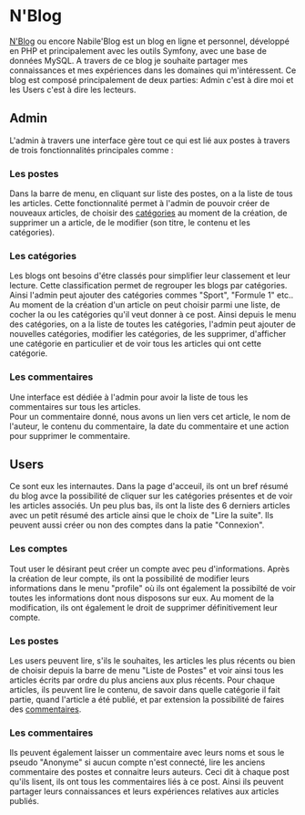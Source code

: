 # N'Blog
[N'Blog](https://nblog.idrissa-sall.com/) ou encore Nabile'Blog est un blog en ligne et personnel, développé en PHP et principalement avec les outils Symfony, avec une base de données MySQL. A travers de ce blog je souhaite partager mes connaissances et mes expériences dans les domaines qui m'intéressent. Ce blog est composé principalement de deux parties: Admin c'est à dire moi et les Users c'est à dire les lecteurs.  

## Admin
L'admin à travers une interface gère tout ce qui est lié aux postes à travers de trois fonctionnalités principales comme :

### Les postes
Dans la barre de menu, en cliquant sur liste des postes, on a la liste de tous les articles. Cette fonctionnalité permet à l'admin de pouvoir créer de nouveaux articles, de choisir des [catégories](#les-catégories) au moment de la création, de supprimer un a article, de le modifier (son titre, le contenu et les catégories).

### Les catégories
Les blogs ont besoins d'étre classés pour simplifier leur classement et leur lecture. Cette classification permet de regrouper les blogs par catégories. Ainsi l'admin peut ajouter des catégories commes "Sport", "Formule 1" etc.. Au moment de la création d'un article on peut choisir parmi une liste, de cocher la ou les catégories qu'il veut donner à ce post. Ainsi depuis le menu des catégories, on a la liste de toutes les catégories, l'admin peut ajouter de nouvelles catégories, modifier les catégories, de les supprimer, d'afficher une catégorie en particulier et de voir tous les articles qui ont cette catégorie.

### Les commentaires
Une interface est dédiée à l'admin pour avoir la liste de tous les commentaires sur tous les articles.  
Pour un commentaire donné, nous avons un lien vers cet article, le nom de l'auteur, le contenu du commentaire, la date du commentaire et une action pour supprimer le commentaire.

## Users
Ce sont eux les internautes. Dans la page d'acceuil, ils ont un bref résumé du blog avce la possibilité de cliquer sur les catégories présentes et de voir les articles associés. Un peu plus bas, ils ont la liste des 6 derniers articles avec un petit résumé des article ainsi que le choix de "Lire la suite". Ils peuvent aussi créer ou non des comptes dans la patie "Connexion".

### Les comptes
Tout user le désirant peut créer un compte avec peu d'informations. Après la création de leur compte, ils ont la possibilité de modifier leurs informations dans le menu "profile" où ils ont également la possibilté de voir toutes les informations dont nous disposons sur eux. Au moment de la modification, ils ont également le droit de supprimer définitivement leur compte.

### Les postes
Les users peuvent lire, s'ils le souhaites, les articles les plus récents ou bien de choisir depuis la barre de menu "Liste de Postes" et voir ainsi tous les articles écrits par ordre du plus anciens aux plus récents. Pour chaque articles, ils peuvent lire le contenu, de savoir dans quelle catégorie il fait partie, quand l'article a été publié, et par extension la possibilité de faires des [commentaires](#les-commentaires).

### Les commentaires
Ils peuvent également laisser un commentaire avec leurs noms et sous le pseudo "Anonyme" si aucun compte n'est connecté, lire les anciens commentaire des postes et connaitre leurs auteurs. Ceci dit à chaque post qu'ils lisent, ils ont tous les commentaires liés à ce post. Ainsi ils peuvent partager leurs connaissances et leurs expériences relatives aux articles publiés.
